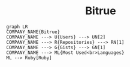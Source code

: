<h1 align="center">Bitrue</h1>

```mermaid
graph LR
COMPANY_NAME{Bitrue}
COMPANY_NAME ---> U{Users} ---> UN[2]
COMPANY_NAME ---> R{Repositories} ---> RN[1]
COMPANY_NAME ---> G{Gists} ---> GN[1]
COMPANY_NAME ---> ML{Most Used<br>Languages}
ML --> Ruby[Ruby]
```
